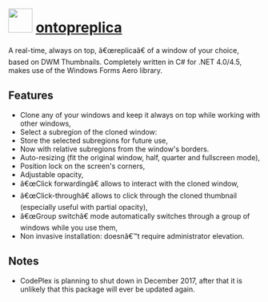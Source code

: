 ﻿# <img src="https://cdn.rawgit.com/chocolatey/chocolatey-coreteampackages/78d42b0a714d5870167fce4bc2b70e39e9686707/icons/ontopreplica.png" width="48" height="48"/> [ontopreplica](https://chocolatey.org/packages/ontopreplica)


A real-time, always on top, â€œreplicaâ€ of a window of your choice, based on DWM Thumbnails. Completely written in C# for .NET 4.0/4.5, makes use of the Windows Forms Aero library.

## Features

- Clone any of your windows and keep it always on top while working with other windows,
- Select a subregion of the cloned window:
- Store the selected subregions for future use,
- Now with relative subregions from the window's borders.
- Auto-resizing (fit the original window, half, quarter and fullscreen mode),
- Position lock on the screen's corners,
- Adjustable opacity,
- â€œClick forwardingâ€ allows to interact with the cloned window,
- â€œClick-throughâ€ allows to click through the cloned thumbnail (especially useful with partial opacity),
- â€œGroup switchâ€ mode automatically switches through a group of windows while you use them,
- Non invasive installation: doesnâ€™t require administrator elevation.

## Notes
- CodePlex is planning to shut down in December 2017, after that it is unlikely that this package will ever be updated again.

